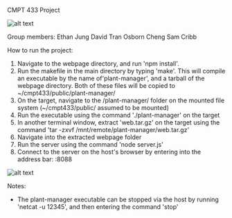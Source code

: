 CMPT 433 Project

![alt text](https://i.imgur.com/ftVQ6PS.png)

Group members:
Ethan Jung
David Tran
Osborn Cheng
Sam Cribb

How to run the project:
 1. Navigate to the webpage directory, and run 'npm install'.
 2. Run the makefile in the main directory by typing 'make'. This will compile an executable by the name of'plant-manager', and a tarball     of the webpage directory. Both of these files will be copied to ~/cmpt433/public/plant-manager/
 3. On the target, navigate to the /plant-manager/ folder on the mounted file system (~/cmpt433/public/ assumed to be mounted)
 4. Run the executable using the command './plant-manager' on the target
 5. In another terminal window, extract 'web.tar.gz' on the target using the command 'tar -zxvf /mnt/remote/plant-manager/web.tar.gz'
 6. Navigate into the extracted webpage folder
 7. Run the server using the command 'node server.js'
 8. Connect to the server on the host's browser by entering into the address bar: :8088

![alt text](https://i.imgur.com/reGYSAQ.png)

Notes:
 - The plant-manager executable can be stopped via the host by running 'netcat -u  12345', and then entering the command 'stop'

